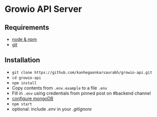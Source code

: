 # Growio API Server

## Requirements

* [node & npm](https://nodejs.org/en/)
* [git](https://www.robinwieruch.de/git-essential-commands/)

## Installation

* `git clone https://github.com/kanhegaonkarsaurabh/growio-api.git` 
* `cd growio-api`
* `npm install`
* Copy contents from ```.env.example``` to a file ```.env```
* Fill in ```.env``` using credentials from pinned post on #backend channel
* [configure mongoDB]()
* `npm start`
* optional: include *.env* in your *.gitignore*
